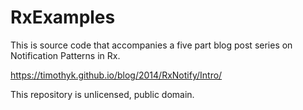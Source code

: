 RxExamples
==========

This is source code that accompanies a five part blog post series on Notification Patterns in Rx.  

https://timothyk.github.io/blog/2014/RxNotify/Intro/

This repository is unlicensed, public domain.


